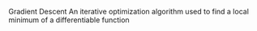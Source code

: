 Gradient Descent
An iterative optimization algorithm used to find a local minimum of a differentiable function
